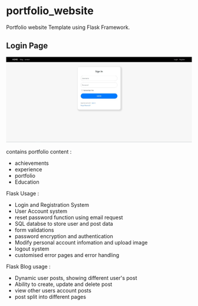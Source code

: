 # portfolio_website

Portfolio website Template using Flask Framework.

<h2> Login Page </h2>
<img src="Images/login.JPG" width="1000">

contains portfolio content :
- achievements
- experience 
- portfolio 
- Education

Flask Usage : 
- Login and Registration System
- User Account system
- reset password function using email request
- SQL databse to store user and post data
- form validations 
- password encryption and authentication 
- Modify personal account infomation and upload image
- logout system
- customised error pages and error handling

Flask Blog usage :
- Dynamic user posts, showing different user's post
- Ability to create, update and delete post
- view other users account posts
- post split into different pages
